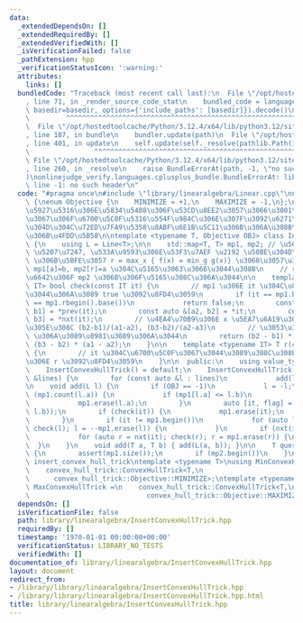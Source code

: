 ```yaml
---
data:
  _extendedDependsOn: []
  _extendedRequiredBy: []
  _extendedVerifiedWith: []
  _isVerificationFailed: false
  _pathExtension: hpp
  _verificationStatusIcon: ':warning:'
  attributes:
    links: []
  bundledCode: "Traceback (most recent call last):\n  File \"/opt/hostedtoolcache/Python/3.12.4/x64/lib/python3.12/site-packages/onlinejudge_verify/documentation/build.py\"\
    , line 71, in _render_source_code_stat\n    bundled_code = language.bundle(stat.path,\
    \ basedir=basedir, options={'include_paths': [basedir]}).decode()\n          \
    \         ^^^^^^^^^^^^^^^^^^^^^^^^^^^^^^^^^^^^^^^^^^^^^^^^^^^^^^^^^^^^^^^^^^^^^^^^^^^^^^^^^\n\
    \  File \"/opt/hostedtoolcache/Python/3.12.4/x64/lib/python3.12/site-packages/onlinejudge_verify/languages/cplusplus.py\"\
    , line 187, in bundle\n    bundler.update(path)\n  File \"/opt/hostedtoolcache/Python/3.12.4/x64/lib/python3.12/site-packages/onlinejudge_verify/languages/cplusplus_bundle.py\"\
    , line 401, in update\n    self.update(self._resolve(pathlib.Path(included), included_from=path))\n\
    \                ^^^^^^^^^^^^^^^^^^^^^^^^^^^^^^^^^^^^^^^^^^^^^^^^^^^^^^^^^\n \
    \ File \"/opt/hostedtoolcache/Python/3.12.4/x64/lib/python3.12/site-packages/onlinejudge_verify/languages/cplusplus_bundle.py\"\
    , line 260, in _resolve\n    raise BundleErrorAt(path, -1, \"no such header\"\
    )\nonlinejudge_verify.languages.cplusplus_bundle.BundleErrorAt: library/linearalgebra/Linear.cpp:\
    \ line -1: no such header\n"
  code: "#pragma once\n#include \"library/linearalgebra/Linear.cpp\"\nnamespace insert_convex_hull_trick\
    \ {\nenum Objective {\n    MINIMIZE = +1,\n    MAXIMIZE = -1,\n};\n\n// \u6700\
    \u5927\u5316\u306E\u5834\u5408\u306F\u53CD\u8EE2\u3057\u3066\u3001\u5185\u90E8\
    \u3067\u306F\u6700\u5C0F\u5316\u554F\u984C\u306E\u307F\u3092\u6271\u3046\n// \u50BE\
    \u304D\u304C\u72ED\u7FA9\u5358\u8ABF\u6E1B\u5C11\u306B\u306A\u308B\u3088\u3046\
    \u306B\u4FDD\u5B58\n\ntemplate <typename T, Objective OBJ> class InsertConvexHullTrick\
    \ {\n    using L = Line<T>;\n\n    std::map<T, T> mp1, mp2; // \u50BE\u304D \u2192\
    \ \u5207\u7247, \u533A\u9593\u306E\u53F3\u7AEF \u2192 \u50BE\u304D\n    // f(x)=ax+b\
    \ \u306B\u5BFE\u3057 r = max_x { f(x) = min_g g(x)} \u3068\u3057\u3066\n    //\
    \ mp1[a]=b, mp2[r]=a \u304C\u5165\u3063\u3066\u3044\u308B\n    // r = \\inf \u306E\
    \u6642\u306F mp2 \u306B\u306F\u5165\u308C\u306A\u3044\n\n    template <typename\
    \ IT> bool check(const IT it) {\n        // mp1 \u306E it \u304C\u8981\u3089\u306A\
    \u3044\u306A\u3089 true \u3092\u8FD4\u3059\n        if (it == mp1.begin() or it\
    \ == mp1.rbegin().base())\n            return false;\n        const auto &[a1,\
    \ b1] = *prev(it);\n        const auto &[a2, b2] = *it;\n        const auto &[a3,\
    \ b3] = *nxt(it);\n        // \u4EA4\u70B9\u306E x \u5EA7\u6A19\u306F\u305D\u308C\
    \u305E\u308C (b2-b1)/(a1-a2), (b3-b2)/(a2-a3)\n        // \u3053\u308C\u304C <=\
    \ \u306A\u3089\u8981\u3089\u306A\u3044\n        return (b2 - b1) * (a2 - a3) <=\
    \ (b3 - b2) * (a1 - a2);\n    }\n\n    template <typename IT> T r(const IT it)\
    \ {\n        // it \u304C\u6700\u5C0F\u3067\u3044\u3089\u308C\u308B\u6700\u5927\
    \u306E r \u3092\u8FD4\u3059\n    }\n\n  public:\n    using value_type = L;\n\n\
    \    InsertConvexHullTrick() = default;\n    InsertConvexHullTrick(const std::vector<L>\
    \ &lines) {\n        for (const auto &l : lines)\n            add(l);\n    }\n\
    \n    void add(L l) {\n        if (OBJ == -1)\n            l = -l;\n        if\
    \ (mp1.count(l.a)) {\n            if (mp1[l.a] <= l.b)\n                return;\n\
    \            mp1.erase(l.a);\n        }\n        auto [it, flag] = mp1.insert(std::make_pair(l.a,\
    \ l.b));\n        if (check(it)) {\n            mp1.erase(it);\n            return;\n\
    \        }\n        if (it != mp1.begin())\n            for (auto l = pre(it);\
    \ check(l); l = --mp1.erase(l)) {\n            }\n        if (nxt(it) != mp1.end())\n\
    \            for (auto r = nxt(it); check(r); r = mp1.erase(r)) {\n          \
    \  }\n    }\n    void add(T a, T b) { add(L(a, b)); }\n\n    T query(T x) const\
    \ {\n        assert(mp1.size());\n        if (mp2.begin())\n    }\n};\n} // namespace\
    \ insert_convex_hull_trick\ntemplate <typename T>\nusing MinConvexHullTrick =\n\
    \    convex_hull_trick::ConvexHullTrick<T,\n                                 \
    \      convex_hull_trick::Objective::MINIMIZE>;\ntemplate <typename T>\nusing\
    \ MaxConvexHullTrick =\n    convex_hull_trick::ConvexHullTrick<T,\n          \
    \                             convex_hull_trick::Objective::MAXIMIZE>;"
  dependsOn: []
  isVerificationFile: false
  path: library/linearalgebra/InsertConvexHullTrick.hpp
  requiredBy: []
  timestamp: '1970-01-01 00:00:00+00:00'
  verificationStatus: LIBRARY_NO_TESTS
  verifiedWith: []
documentation_of: library/linearalgebra/InsertConvexHullTrick.hpp
layout: document
redirect_from:
- /library/library/linearalgebra/InsertConvexHullTrick.hpp
- /library/library/linearalgebra/InsertConvexHullTrick.hpp.html
title: library/linearalgebra/InsertConvexHullTrick.hpp
---
```

